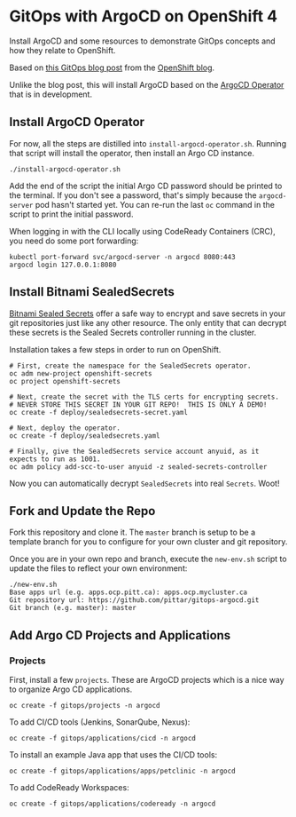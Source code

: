 # GitOps with ArgoCD on OpenShift 4

Install ArgoCD and some resources to demonstrate GitOps concepts and how they relate to OpenShift.

Based on [this GitOps blog post](https://blog.openshift.com/introduction-to-gitops-with-openshift/) from the [OpenShift blog](https://blog.openshift.com).

Unlike the blog post, this will install ArgoCD based on the [ArgoCD Operator](https://github.com/argoproj-labs/argocd-operator) that is in development.

## Install ArgoCD Operator

For now, all the steps are distilled into `install-argocd-operator.sh`.  Running that script will install the operator, then install an Argo CD instance.

```
./install-argocd-operator.sh
```

Add the end of the script the initial Argo CD password should be printed to the terminal.  If you don't see a password, that's simply because the `argocd-server` pod hasn't started yet.  You can re-run the last `oc` command in the script to print the initial password.

When logging in with the CLI locally using CodeReady Containers (CRC), you need do some port forwarding:
```
kubectl port-forward svc/argocd-server -n argocd 8080:443
argocd login 127.0.0.1:8080
```

## Install Bitnami SealedSecrets

[Bitnami Sealed Secrets](https://github.com/bitnami-labs/sealed-secrets) offer a safe way to encrypt and save secrets in your git repositories just like any other resource.  The only entity that can decrypt these secrets is the Sealed Secrets controller running in the cluster.

Installation takes a few steps in order to run on OpenShift.
```
# First, create the namespace for the SealedSecrets operator.
oc adm new-project openshift-secrets
oc project openshift-secrets

# Next, create the secret with the TLS certs for encrypting secrets.
# NEVER STORE THIS SECRET IN YOUR GIT REPO!  THIS IS ONLY A DEMO!
oc create -f deploy/sealedsecrets-secret.yaml

# Next, deploy the operator.
oc create -f deploy/sealedsecrets.yaml

# Finally, give the SealedSecrets service account anyuid, as it expects to run as 1001.
oc adm policy add-scc-to-user anyuid -z sealed-secrets-controller
```

Now you can automatically decrypt `SealedSecrets` into real `Secrets`.  Woot!

## Fork and Update the Repo

Fork this repository and clone it.  The `master` branch is setup to be a template branch for you to configure for your own cluster and git repository.

Once you are in your own repo and branch, execute the `new-env.sh` script to update the files to reflect your own environment:
```
./new-env.sh 
Base apps url (e.g. apps.ocp.pitt.ca): apps.ocp.mycluster.ca
Git repository url: https://github.com/pittar/gitops-argocd.git
Git branch (e.g. master): master
```

## Add Argo CD Projects and Applications

### Projects

First, install a few `projects`.  These are ArgoCD projects which is a nice way to organize Argo CD applications.
```
oc create -f gitops/projects -n argocd
```

To add CI/CD tools (Jenkins, SonarQube, Nexus):
```
oc create -f gitops/applications/cicd -n argocd
```

To install an example Java app that uses the CI/CD tools:
```
oc create -f gitops/applications/apps/petclinic -n argocd
```

To add CodeReady Workspaces:
```
oc create -f gitops/applications/codeready -n argocd
```
